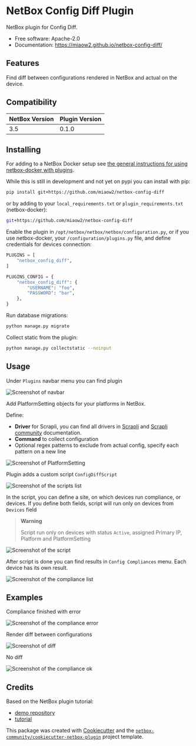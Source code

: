 # NetBox Config Diff Plugin

NetBox plugin for Config Diff.


* Free software: Apache-2.0
* Documentation: https://miaow2.github.io/netbox-config-diff/

## Features

Find diff between configurations rendered in NetBox and actual on the device.

## Compatibility

| NetBox Version | Plugin Version |
|----------------|----------------|
|     3.5        |      0.1.0     |

## Installing

For adding to a NetBox Docker setup see
[the general instructions for using netbox-docker with plugins](https://github.com/netbox-community/netbox-docker/wiki/Using-Netbox-Plugins).

While this is still in development and not yet on pypi you can install with pip:

```bash
pip install git+https://github.com/miaow2/netbox-config-diff
```

or by adding to your `local_requirements.txt` or `plugin_requirements.txt` (netbox-docker):

```bash
git+https://github.com/miaow2/netbox-config-diff
```

Enable the plugin in `/opt/netbox/netbox/netbox/configuration.py`,
 or if you use netbox-docker, your `/configuration/plugins.py` file,
 and define credentials for devices connection:

```python
PLUGINS = [
    "netbox_config_diff",
]

PLUGINS_CONFIG = {
    "netbox_config_diff": {
        "USERNAME": "foo",
        "PASSWORD": "bar",
    },
}
```

Run database migrations:

```bash
python manage.py migrate

```
Collect static from the plugin:

```bash
python manage.py collectstatic --noinput
```

## Usage

Under `Plugins` navbar menu you can find plugin

![Screenshot of navbar](docs/media/screenshots/navbar.png)

Add PlatformSetting objects for your platforms in NetBox.

Define:

- **Driver** for Scrapli, you can find all drivers in [Scrapli](https://github.com/carlmontanari/scrapli) and [Scrapli community](https://github.com/scrapli/scrapli_community) documentation.
- **Command** to collect configuration
- Optional regex patterns to exclude from actual config, specify each pattern on a new line

![Screenshot of PlatformSetting](docs/media/screenshots/platformsetting.png)

Plugin adds a custom script `ConfigDiffScript`

![Screenshot of the scripts list](docs/media/screenshots/script-list.png)

In the script, you can define a site, on which devices run compliance, or devices.
 If you define both fields, script will run only on devices from `Devices` field

> **Warning**
>
> Script run only on devices with status `Active`, assigned Primary IP, Platform and PlatformSetting

![Screenshot of the script](docs/media/screenshots/script.png)

After script is done you can find results in `Config Compliances` menu. Each device has its own result.

![Screenshot of the compliance list](docs/media/screenshots/compliance-list.png)

## Examples

Compliance finished with error

![Screenshot of the compliance error](docs/media/screenshots/compliance-error.png)

Render diff between configurations

![Screenshot of diff](docs/media/screenshots/compliance-diff.png)

No diff

![Screenshot of the compliance ok](docs/media/screenshots/compliance-ok.png)

## Credits

Based on the NetBox plugin tutorial:

- [demo repository](https://github.com/netbox-community/netbox-plugin-demo)
- [tutorial](https://github.com/netbox-community/netbox-plugin-tutorial)

This package was created with [Cookiecutter](https://github.com/audreyr/cookiecutter) and the [`netbox-community/cookiecutter-netbox-plugin`](https://github.com/netbox-community/cookiecutter-netbox-plugin) project template.
